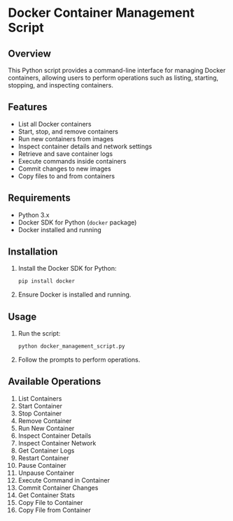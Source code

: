 # Docker Container Management Script

## Overview

This Python script provides a command-line interface for managing Docker containers, allowing users to perform operations such as listing, starting, stopping, and inspecting containers.

## Features

- List all Docker containers
- Start, stop, and remove containers
- Run new containers from images
- Inspect container details and network settings
- Retrieve and save container logs
- Execute commands inside containers
- Commit changes to new images
- Copy files to and from containers

## Requirements

- Python 3.x
- Docker SDK for Python (`docker` package)
- Docker installed and running

## Installation

1. Install the Docker SDK for Python:

   ```bash
   pip install docker
   ```
2. Ensure Docker is installed and running.


## Usage

1. Run the script:

   ```bash
   python docker_management_script.py
   ```
2. Follow the prompts to perform operations.
## Available Operations

1. List Containers
2. Start Container
3. Stop Container
4. Remove Container
5. Run New Container
6. Inspect Container Details
7. Inspect Container Network
8. Get Container Logs
9. Restart Container
10. Pause Container
11. Unpause Container
12. Execute Command in Container
13. Commit Container Changes
14. Get Container Stats
15. Copy File to Container
16. Copy File from Container
